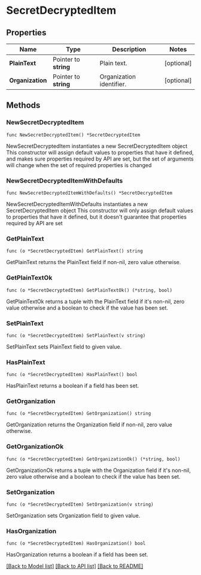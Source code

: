 # SecretDecryptedItem

## Properties

Name | Type | Description | Notes
------------ | ------------- | ------------- | -------------
**PlainText** | Pointer to **string** | Plain text. | [optional] 
**Organization** | Pointer to **string** | Organization identifier. | [optional] 

## Methods

### NewSecretDecryptedItem

`func NewSecretDecryptedItem() *SecretDecryptedItem`

NewSecretDecryptedItem instantiates a new SecretDecryptedItem object
This constructor will assign default values to properties that have it defined,
and makes sure properties required by API are set, but the set of arguments
will change when the set of required properties is changed

### NewSecretDecryptedItemWithDefaults

`func NewSecretDecryptedItemWithDefaults() *SecretDecryptedItem`

NewSecretDecryptedItemWithDefaults instantiates a new SecretDecryptedItem object
This constructor will only assign default values to properties that have it defined,
but it doesn't guarantee that properties required by API are set

### GetPlainText

`func (o *SecretDecryptedItem) GetPlainText() string`

GetPlainText returns the PlainText field if non-nil, zero value otherwise.

### GetPlainTextOk

`func (o *SecretDecryptedItem) GetPlainTextOk() (*string, bool)`

GetPlainTextOk returns a tuple with the PlainText field if it's non-nil, zero value otherwise
and a boolean to check if the value has been set.

### SetPlainText

`func (o *SecretDecryptedItem) SetPlainText(v string)`

SetPlainText sets PlainText field to given value.

### HasPlainText

`func (o *SecretDecryptedItem) HasPlainText() bool`

HasPlainText returns a boolean if a field has been set.

### GetOrganization

`func (o *SecretDecryptedItem) GetOrganization() string`

GetOrganization returns the Organization field if non-nil, zero value otherwise.

### GetOrganizationOk

`func (o *SecretDecryptedItem) GetOrganizationOk() (*string, bool)`

GetOrganizationOk returns a tuple with the Organization field if it's non-nil, zero value otherwise
and a boolean to check if the value has been set.

### SetOrganization

`func (o *SecretDecryptedItem) SetOrganization(v string)`

SetOrganization sets Organization field to given value.

### HasOrganization

`func (o *SecretDecryptedItem) HasOrganization() bool`

HasOrganization returns a boolean if a field has been set.


[[Back to Model list]](../README.md#documentation-for-models) [[Back to API list]](../README.md#documentation-for-api-endpoints) [[Back to README]](../README.md)


